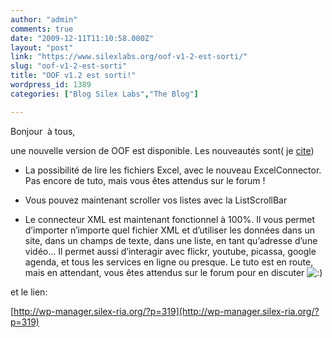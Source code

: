 ```yaml
---
author: "admin"
comments: true
date: "2009-12-11T11:10:58.000Z"
layout: "post"
link: "https://www.silexlabs.org/oof-v1-2-est-sorti/"
slug: "oof-v1-2-est-sorti"
title: "OOF v1.2 est sorti!"
wordpress_id: 1389
categories: ["Blog Silex Labs","The Blog"]

---
```

Bonjour  à tous,

une nouvelle version de OOF est disponible. Les nouveautés sont( je [cite](https://www.silexlabs.org/2009/12/silex-v1-5-3-comet-est-sortie/))




  * La possibilité de lire les fichiers Excel, avec le nouveau ExcelConnector. Pas encore de tuto, mais vous êtes attendus sur le forum !


  * Vous pouvez maintenant scroller vos listes avec la ListScrollBar


  * Le connecteur XML est maintenant fonctionnel à 100%. Il vous permet d’importer n’importe quel fichier XML et d’utiliser les données dans un site, dans un champs de texte, dans une liste, en tant qu’adresse d’une vidéo… Il permet aussi d’interagir avec flickr, youtube, picassa, google agenda, et tous les services en ligne ou presque. Le tuto est en route, mais en attendant, vous êtes attendus sur le forum pour en discuter ![:)](../wp-includes/images/smilies/icon_smile.gif)


et le lien:

[http://wp-manager.silex-ria.org/?p=319](http://wp-manager.silex-ria.org/?p=319)

